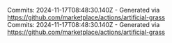 Commits: 2024-11-17T08:48:30.140Z - Generated via https://github.com/marketplace/actions/artificial-grass
<br>
Commits: 2024-11-17T08:48:30.140Z - Generated via https://github.com/marketplace/actions/artificial-grass
<br>
